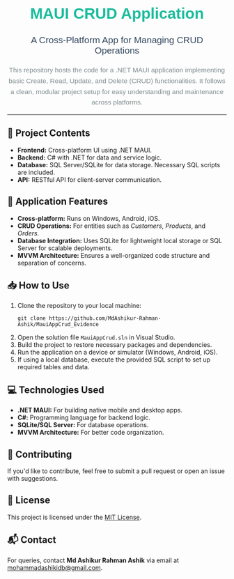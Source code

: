 <div align="center" style="font-family: Arial, sans-serif; color: #2c3e50;">

  <!-- Title Section -->
  <h1 style="font-size: 2.5em; margin-bottom: 10px; color: #1abc9c;">MAUI CRUD Application</h1>

  <!-- Subtitle Section -->
  <h3 style="font-size: 1.5em; color: #34495e; font-weight: normal;">
    A Cross-Platform App for Managing CRUD Operations
  </h3>

  <!-- Description Section -->
  <p style="font-size: 1.1em; color: #7f8c8d; max-width: 600px; line-height: 1.6; margin: 15px auto;">
    This repository hosts the code for a .NET MAUI application implementing basic Create, Read, Update, and Delete (CRUD) functionalities. It follows a clean, modular project setup for easy understanding and maintenance across platforms.
  </p>



</div>


<hr>

<h2>📑 Project Contents</h2>
<ul>
  <li><strong>Frontend:</strong> Cross-platform UI using .NET MAUI.</li>
  <li><strong>Backend:</strong> C# with .NET for data and service logic.</li>
  <li><strong>Database:</strong> SQL Server/SQLite for data storage. Necessary SQL scripts are included.</li>
  <li><strong>API:</strong> RESTful API for client-server communication.</li>
</ul>

<h2>🚀 Application Features</h2>
<ul>
  <li><strong>Cross-platform:</strong> Runs on Windows, Android, iOS.</li>
  <li><strong>CRUD Operations:</strong> For entities such as <em>Customers</em>, <em>Products</em>, and <em>Orders</em>.</li>
  <li><strong>Database Integration:</strong> Uses SQLite for lightweight local storage or SQL Server for scalable deployments.</li>
  <li><strong>MVVM Architecture:</strong> Ensures a well-organized code structure and separation of concerns.</li>
</ul>

<h2>📥 How to Use</h2>
<ol>
  <li>Clone the repository to your local machine:
    <pre><code>git clone https://github.com/MdAshikur-Rahman-Ashik/MauiAppCrud_Evidence</code></pre>
  </li>
  <li>Open the solution file <code>MauiAppCrud.sln</code> in Visual Studio.</li>
  <li>Build the project to restore necessary packages and dependencies.</li>
  <li>Run the application on a device or simulator (Windows, Android, iOS).</li>
  <li>If using a local database, execute the provided SQL script to set up required tables and data.</li>
</ol>

<h2>💻 Technologies Used</h2>
<ul>
  <li><strong>.NET MAUI:</strong> For building native mobile and desktop apps.</li>
  <li><strong>C#:</strong> Programming language for backend logic.</li>
  <li><strong>SQLite/SQL Server:</strong> For database operations.</li>
  <li><strong>MVVM Architecture:</strong> For better code organization.</li>
</ul>

<h2>🤝 Contributing</h2>
<p>If you'd like to contribute, feel free to submit a pull request or open an issue with suggestions.</p>

<h2>📜 License</h2>
<p>This project is licensed under the <a href="https://opensource.org/licenses/MIT">MIT License</a>.</p>

<h2>📬 Contact</h2>
<p>For queries, contact <strong>Md Ashikur Rahman Ashik</strong> via email at <a href="mailto:mohammadashikidb@gmail.com">mohammadashikidb@gmail.com</a>.</p>
